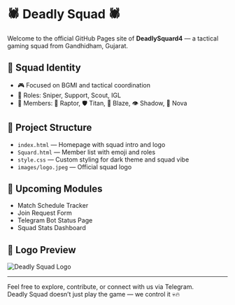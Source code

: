 # 🕷️ Deadly Squad 🕷️

Welcome to the official GitHub Pages site of **DeadlySquard4** — a tactical gaming squad from Gandhidham, Gujarat.

## 🔰 Squad Identity
- 🎮 Focused on BGMI and tactical coordination
- 🧠 Roles: Sniper, Support, Scout, IGL
- 🐾 Members: 🐉 Raptor, 🛡️ Titan, 🎯 Blaze, 👁️ Shadow, 🧠 Nova

## 📁 Project Structure
- `index.html` — Homepage with squad intro and logo
- `Squard.html` — Member list with emoji and roles
- `style.css` — Custom styling for dark theme and squad vibe
- `images/logo.jpeg` — Official squad logo

## 🚀 Upcoming Modules
- Match Schedule Tracker
- Join Request Form
- Telegram Bot Status Page
- Squad Stats Dashboard

## 📸 Logo Preview
![Deadly Squad Logo](images/logo.jpeg)

---

Feel free to explore, contribute, or connect with us via Telegram.  
Deadly Squad doesn’t just play the game — we control it 💀🔥
